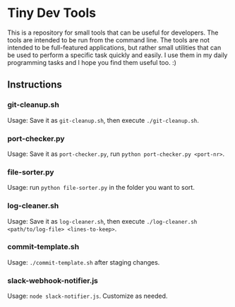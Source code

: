 # Tiny Dev Tools

This is a repository for small tools that can be useful for developers. The tools are intended to be run from the command line. The tools are not intended to be full-featured applications, but rather small utilities that can be used to perform a specific task quickly and easily.
I use them in my daily programming tasks and I hope you find them useful too. :)

## Instructions

### git-cleanup.sh

Usage: Save it as `git-cleanup.sh`, then execute `./git-cleanup.sh`.

### port-checker.py

Usage: Save it as `port-checker.py`, run `python port-checker.py <port-nr>`.

### file-sorter.py

Usage: run `python file-sorter.py` in the folder you want to sort.

### log-cleaner.sh

Usage: Save it as `log-cleaner.sh`, then execute `./log-cleaner.sh <path/to/log-file> <lines-to-keep>`.

### commit-template.sh

Usage: `./commit-template.sh` after staging changes.

### slack-webhook-notifier.js

Usage: `node slack-notifier.js`. Customize as needed.
